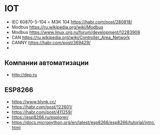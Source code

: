# IOT
* IEC 60870-5-104 = МЭК 104 https://habr.com/post/280818/
* Modbus https://ru.wikipedia.org/wiki/Modbus
* Modbus https://www.linux.org.ru/forum/development/12283908
* CAN https://ru.wikipedia.org/wiki/Controller_Area_Network
* CANNY https://habr.com/post/369429/
* 
## Компании автоматизации
* http://dep.ru

## ESP8266
* https://www.blynk.cc/
* https://habr.com/post/122601/
* https://habr.com/post/411259/
* https://esp8266.ru/esplorer/
* https://docs.micropython.org/en/latest/esp8266/esp8266/tutorial/intro.html
